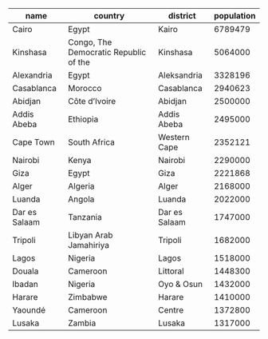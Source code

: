 | name | country | district | population |
| --- | --- | --- | --- |
| Cairo | Egypt | Kairo | 6789479 |
| Kinshasa | Congo, The Democratic Republic of the | Kinshasa | 5064000 |
| Alexandria | Egypt | Aleksandria | 3328196 |
| Casablanca | Morocco | Casablanca | 2940623 |
| Abidjan | Côte d’Ivoire | Abidjan | 2500000 |
| Addis Abeba | Ethiopia | Addis Abeba | 2495000 |
| Cape Town | South Africa | Western Cape | 2352121 |
| Nairobi | Kenya | Nairobi | 2290000 |
| Giza | Egypt | Giza | 2221868 |
| Alger | Algeria | Alger | 2168000 |
| Luanda | Angola | Luanda | 2022000 |
| Dar es Salaam | Tanzania | Dar es Salaam | 1747000 |
| Tripoli | Libyan Arab Jamahiriya | Tripoli | 1682000 |
| Lagos | Nigeria | Lagos | 1518000 |
| Douala | Cameroon | Littoral | 1448300 |
| Ibadan | Nigeria | Oyo & Osun | 1432000 |
| Harare | Zimbabwe | Harare | 1410000 |
| Yaoundé | Cameroon | Centre | 1372800 |
| Lusaka | Zambia | Lusaka | 1317000 |

